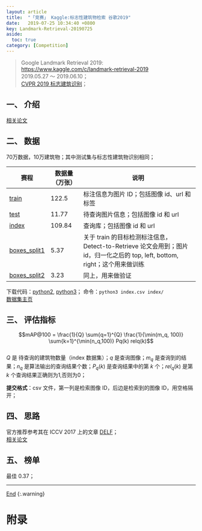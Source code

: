 ```yaml
---
layout: article
title:  "「竞赛」 Kaggle:标志性建筑物检索 谷歌2019"
date:   2019-07-25 10:34:40 +0800
key: Landmark-Retrieval-20190725
aside:
  toc: true
category: [Competition]
---
```

<span id='head'></span>
>Google Landmark Retrieval 2019: <https://www.kaggle.com/c/landmark-retrieval-2019>    
2019.05.27 ～ 2019.06.10；      
[CVPR 2019 标志建筑识别](https://landmarksworkshop.github.io/CVPRW2019/)；   

<!--more-->


## 一、 介绍
[相关论文](/cv/retrival/2019/05/22/foundation.html)       

## 二、 数据
70万数据，10万建筑物；其中测试集与标志性建筑物识别相同；      

| 赛程 | 数据量（万张）  | 说明 |   
| --- | --- | --- |
| [train](https://www.kaggle.com/google/google-landmarks-dataset/downloads/train.csv/99) | 122.5 | 标注信息为图片 ID；包括图像 id、url 和 标签 |
| [test](https://www.kaggle.com/google/google-landmarks-dataset/downloads/test.csv/99) | 11.77 | 待查询图片信息；包括图像 id 和 url |  
| [index](https://www.kaggle.com/google/google-landmarks-dataset/downloads/index.csv/99) | 109.84 | 查询库；包括图像 id 和 url |  
| [boxes_split1](https://www.kaggle.com/google/google-landmarks-dataset/downloads/boxes_split1.csv/99) | 5.37 | 关于 train 的目标检测标注信息，Detect-to-Retrieve 论文会用到；图片id，归一化之后的 top, left, bottom, right；这个用来做训练 |
| [boxes_split2](https://www.kaggle.com/google/google-landmarks-dataset/downloads/boxes_split2.csv/99) | 3.23 | 同上，用来做验证 |  

下载代码：[python2](https://www.kaggle.com/tobwey/landmark-retrieval-challenge-image-downloader), [python3](https://github.com/smartadpole/script/blob/master/google-landmark-retrieval-challenge-2019-image-downloader.py)； 命令：`python3 index.csv index/`      
[数据集主页](https://www.kaggle.com/google/google-landmarks-dataset#test.csv)     

## 三、 评估指标
$$mAP@100 = \frac{1}{Q} \sum{q=1}^{Q} \frac{1}{\min(m_q, 100)} \sum{k=1}^{\min(n_q,100)} Pq(k) relq(k)$$   
$Q$ 是 待查询的建筑物数量（index 数据集）；$q$ 是查询图像；$m_q$ 是查询到的结果；$n_q$ 是算法输出的查询结果个数；$P_q(k)$ 是查询结果中的第 $k$ 个；$rel_q(k)$ 是第 $k$ 个查询结果正确则为1,否则为0；   

**提交格式**：csv 文件，第一列是检索图像 ID，后边是检索到的图像 ID，用空格隔开；     

## 四、 思路    
官方推荐参考其在 ICCV 2017 上的文章 [DELF](https://arxiv.org/abs/1612.06321)；    
[相关论文](/cv/retrival/2019/05/22/foundation.html)    

## 五、 榜单
最佳 0.37；    



-------------------  
[End](#head)
{:.warning}  


# 附录
